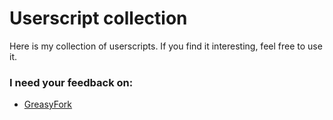 # Userscript collection

Here is my collection of userscripts. If you find it interesting, feel free to use it.

### I need your feedback on:
- [GreasyFork](https://greasyfork.org/en/users/919633) 
